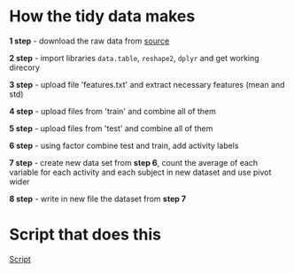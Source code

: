 # How the tidy data makes

**1 step** - download the raw data from [source](https://d396qusza40orc.cloudfront.net/getdata%2Fprojectfiles%2FUCI%20HAR%20Dataset.zip) 

**2 step** - import libraries `data.table`, `reshape2`, `dplyr` and get working direcory

**3 step** - upload file 'features.txt' and extract necessary features (mean and std)

**4 step** - upload files from 'train' and combine all of them

**5 step** - upload files from 'test' and combine all of them

**6 step** - using factor combine test and train, add activity labels

**7 step** - create new data set from **step 6**, count the average of each variable for each activity and each subject in new dataset and use pivot wider

**8 step** - write in new file the dataset from **step 7**

# Script that does this

[Script](run_analysis.R)
